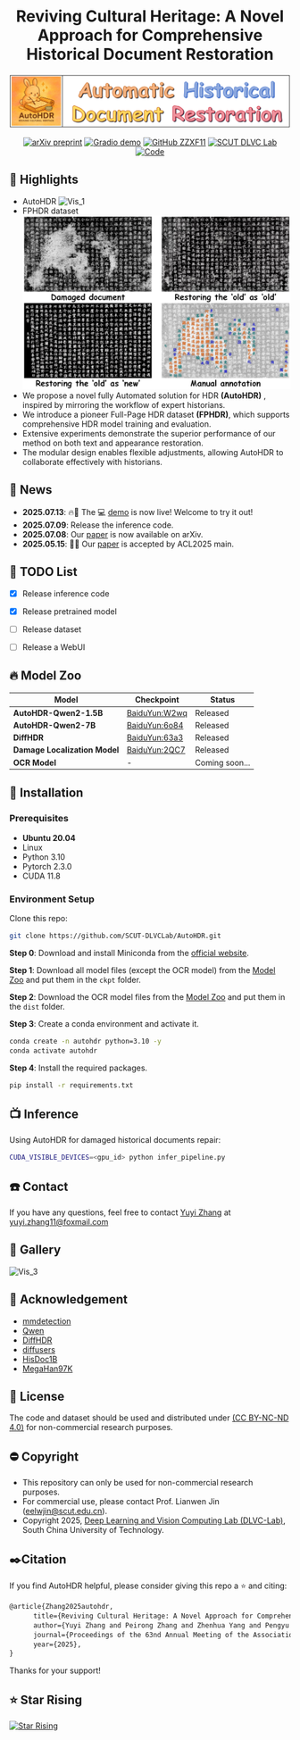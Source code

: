 <div align=center>

# Reviving Cultural Heritage: A Novel Approach for Comprehensive Historical Document Restoration

</div>

![AutoHDR_LOGO](images/logo.png) 

<div align=center>

[![arXiv preprint](http://img.shields.io/badge/arXiv-2507.05108-b31b1b)](https://arxiv.org/abs/2507.05108) 
[![Gradio demo](https://img.shields.io/badge/Demo-AutoHDR-green)](http://121.41.49.212:8432/)
[![GitHub ZZXF11](https://img.shields.io/badge/GitHub-ZZXF11-blueviolet?logo=github)](https://github.com/ZZXF11)
[![SCUT DLVC Lab](https://img.shields.io/badge/SCUT-DLVC_Lab-327FE6?logo=Academia&logoColor=white)](http://dlvc-lab.net/lianwen/)
[![Code](https://img.shields.io/badge/Code-AutoHDR-yellow)](https://github.com/SCUT-DLVCLab/AutoHDR)
<!-- [![Homepage](https://img.shields.io/badge/Homepage-AutoHDR-green)]([https://](https://github.com/SCUT-DLVCLab/AutoHDR)) -->

</div>

## 🌟 Highlights
- AutoHDR
![Vis_1](images/pipeline.png)
- FPHDR dataset
![Vis_2](images/example.png)
- We propose a novel fully Automated solution for HDR **(AutoHDR)** , inspired by mirroring the workflow of expert historians.
- We introduce a pioneer Full-Page HDR dataset **(FPHDR)**, which supports comprehensive HDR model training and evaluation. 
- Extensive experiments demonstrate the superior performance of our method on both text and appearance restoration.
- The modular design enables flexible adjustments, allowing AutoHDR to collaborate effectively with historians.

## 📅 News
- **2025.07.13**: 🔥🎉 The 💻 [demo](http://121.41.49.212:8432/) is now live! Welcome to try it out!
- **2025.07.09**: Release the inference code.
- **2025.07.08**: Our [paper](https://arxiv.org/abs/2507.05108) is now available on arXiv.
- **2025.05.15**: 🎉🎉 Our [paper](https://arxiv.org/abs/2507.05108) is accepted by ACL2025 main.

## 🚧 TODO List

- [x] Release inference code
- [x] Release pretrained model
- [ ] Release dataset
- [ ] Release a WebUI


## 🔥 Model Zoo
| **Model**                                    | **Checkpoint** | **Status** |
|----------------------------------------------|----------------|------------|
| **AutoHDR-Qwen2-1.5B**                   | [BaiduYun:W2wq](https://pan.baidu.com/s/1j_HmyNDG0dOD6TyBHvqYwQ?pwd=W2wq) | Released  |
| **AutoHDR-Qwen2-7B**                     | [BaiduYun:6o84](https://pan.baidu.com/s/1CUREGQIBoed1BgHjELguTQ?pwd=6o84) | Released  |
| **DiffHDR**                              | [BaiduYun:63a3](https://pan.baidu.com/s/1fSKd5uQsiKp2uPQBdKtC3Q?pwd=63a3) | Released  |
| **Damage Localization Model**            | [BaiduYun:2QC7](https://pan.baidu.com/s/1wGcT6Ktzqg_bOyc8NsV4Ig?pwd=2QC7) | Released  |
| **OCR Model**            | - | Coming soon...  |


## 🚧 Installation
### Prerequisites
- **Ubuntu 20.04**
- Linux
- Python 3.10
- Pytorch 2.3.0
- CUDA 11.8

### Environment Setup
Clone this repo:
```bash
git clone https://github.com/SCUT-DLVCLab/AutoHDR.git
```

**Step 0**: Download and install Miniconda from the [official website](https://docs.conda.io/en/latest/miniconda.html).

**Step 1**: Download all model files (except the OCR model) from the [Model Zoo](#-model-zoo) and put them in the `ckpt` folder.

**Step 2**: Download the OCR model files from the [Model Zoo](#-model-zoo) and put them in the `dist` folder.

**Step 3**: Create a conda environment and activate it.
```bash
conda create -n autohdr python=3.10 -y
conda activate autohdr
```

**Step 4**: Install the required packages.
```bash
pip install -r requirements.txt
```

## 📺 Inference
Using AutoHDR for damaged historical documents repair:
```bash
CUDA_VISIBLE_DEVICES=<gpu_id> python infer_pipeline.py
```

## ☎️ Contact
If you have any questions, feel free to contact [Yuyi Zhang](https://github.com/ZZXF11) at [yuyi.zhang11@foxmail.com](yuyi.zhang11@foxmail.com)

## 🌄 Gallery
![Vis_3](images/result.png)

## 💙 Acknowledgement
- [mmdetection](https://github.com/open-mmlab/mmdetection)
- [Qwen](https://github.com/QwenLM/Qwen3)
- [DiffHDR](https://github.com/yeungchenwa/HDR)
- [diffusers](https://github.com/huggingface/diffusers)
- [HisDoc1B](https://github.com/SCUT-DLVCLab/HisDoc1B)
- [MegaHan97K](https://github.com/SCUT-DLVCLab/MegaHan97K)

## 📜 License
The code and dataset should be used and distributed under [ (CC BY-NC-ND 4.0)](https://creativecommons.org/licenses/by-nc-nd/4.0/) for non-commercial research purposes.

## ⛔️ Copyright
- This repository can only be used for non-commercial research purposes.
- For commercial use, please contact Prof. Lianwen Jin (eelwjin@scut.edu.cn).
- Copyright 2025, [Deep Learning and Vision Computing Lab (DLVC-Lab)](http://www.dlvc-lab.net), South China University of Technology. 

## ✒️Citation
If you find AutoHDR helpful, please consider giving this repo a ⭐ and citing:
```latex
@article{Zhang2025autohdr,
      title={Reviving Cultural Heritage: A Novel Approach for Comprehensive Historical Document Restoration}, 
      author={Yuyi Zhang and Peirong Zhang and Zhenhua Yang and Pengyu Yan and Yongxin Shi and Pengwei Liu and Fengjun Guo and Lianwen Jin},
      journal={Proceedings of the 63nd Annual Meeting of the Association for Computational Linguistics},
      year={2025},
}
```
Thanks for your support!

## ⭐ Star Rising
[![Star Rising](https://api.star-history.com/svg?repos=SCUT-DLVCLab/AutoHDR&type=Timeline)](https://star-history.com/#SCUT-DLVCLab/AutoHDR&Timeline)


